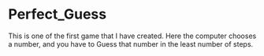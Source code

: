 # Perfect_Guess
This is one of the first game that I have created.
Here the computer chooses a number, and you have to Guess that number in the least number of steps.
